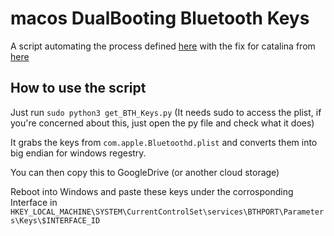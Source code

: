# macos DualBooting Bluetooth Keys

A script automating the process defined [here](https://www.insanelymac.com/forum/topic/268837-dual-boot-bluetooth-pairing-solved/) with the fix for catalina from [here](https://www.tonymacx86.com/threads/cannot-find-the-bluetooth-pair-key.233103/)

## How to use the script

Just run `sudo python3 get_BTH_Keys.py` (It needs sudo to access the plist, if you're concerned about this, just open the py file and check what it does)

It grabs the keys from `com.apple.Bluetoothd.plist` and converts them into big endian for windows regestry.

You can then copy this to GoogleDrive (or another cloud storage)

Reboot into Windows and paste these keys under the corrosponding Interface in `HKEY_LOCAL_MACHINE\SYSTEM\CurrentControlSet\services\BTHPORT\Parameters\Keys\$INTERFACE_ID`
